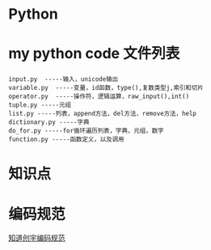 Python
======

my python code
文件列表
======
###
```
input.py  -----输入，unicode输出
variable.py  -----变量，id函数，type(),复数类型j,索引和切片
operator.py  -----操作符，逻辑运算，raw_input(),int()
tuple.py -----元组
list.py -----列表，append方法，del方法，remove方法，help
dictionary.py -----字典
do_for.py -----for循环遍历列表，字典，元组，数字
function.py -----函数定义，以及调用
```
知识点
======

编码规范
======
[知道创宇编码规范](http://blog.knownsec.com/Knownsec_RD_Checklist/PythonCodingRule.pdf)
